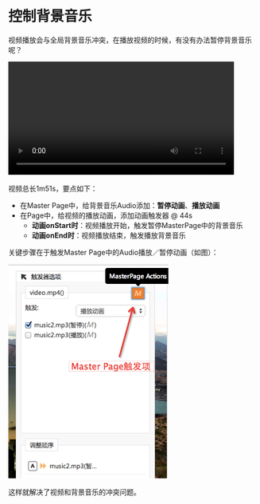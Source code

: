 # 控制背景音乐

视频播放会与全局背景音乐冲突，在播放视频的时候，有没有办法暂停背景音乐呢？


<video width="90%" controls><source src="http://qn.media.epub360.com/materials/video/1a54be2a3fb90c53647eebf38c946c83.mp4?avthumb/ipad_low" type="video/mp4"></video>


视频总长1m51s，要点如下：

- 在Master Page中，给背景音乐Audio添加：**暂停动画**、**播放动画**
- 在Page中，给视频的播放动画，添加动画触发器 @ 44s
  - **动画onStart时**：视频播放开始，触发暂停MasterPage中的背景音乐
  - **动画onEnd时**：视频播放结束，触发播放背景音乐

关键步骤在于触发Master Page中的Audio播放／暂停动画（如图）：

![](../images/lesson-4/masterpage-actions.png)

这样就解决了视频和背景音乐的冲突问题。




